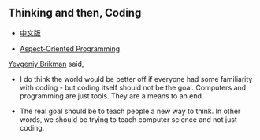 ## Thinking and then, Coding

* [中文版](./Thinking_Coding_CN.md)

* [Aspect-Oriented Programming](./aopguide.md)

[Yevgeniy Brikman](https://www.ybrikman.com/writing/2014/05/19/dont-learn-to-code-learn-to-think/) said,

- I do think the world would be better off if everyone had some familiarity with coding - but coding itself should not be the goal. Computers and programming are just tools. They are a means to an end.

- The real goal should be to teach people a new way to think. In other words, we should be trying to teach computer science and not just coding.
